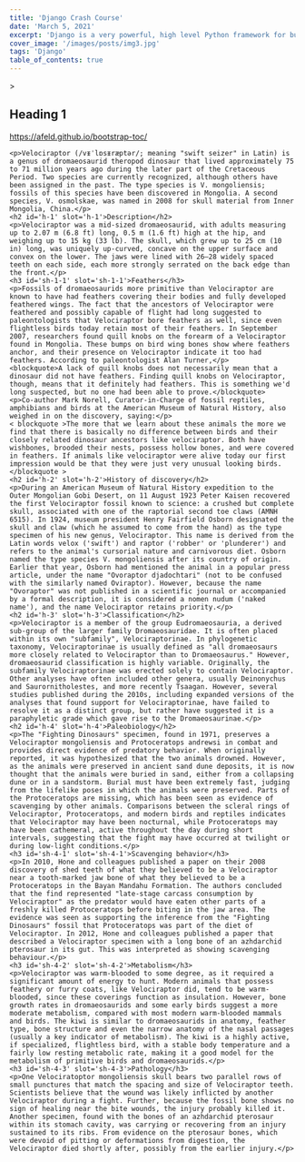 ```yaml
---
title: 'Django Crash Course'
date: 'March 5, 2021'
excerpt: 'Django is a very powerful, high level Python framework for building web applications'
cover_image: '/images/posts/img3.jpg'
tags: 'Django'
table_of_contents: true
---
```

<head>
<link
  rel="stylesheet"
  href="https://cdn.rawgit.com/afeld/bootstrap-toc/v1.0.1/dist/bootstrap-toc.min.css"
/>
<!-- add after bootstrap.min.js -->
<script src="https://cdn.rawgit.com/afeld/bootstrap-toc/v1.0.1/dist/bootstrap-toc.min.js"></script>
</head>

 <div class="container">
    <div class="row">
      <!-- sidebar, which will move to the top on a small screen -->
      <div class="col-sm-3">
        <nav id="toc" data-toggle="toc" class="sticky-top"></nav>
      </div>
<article class="col-sm-9">>
<h1> Heading 1 </h1>

https://afeld.github.io/bootstrap-toc/


	<p>Velociraptor (/vᵻˈlɒsᵻræptər/; meaning "swift seizer" in Latin) is a genus of dromaeosaurid theropod dinosaur that lived approximately 75 to 71 million years ago during the later part of the Cretaceous Period. Two species are currently recognized, although others have been assigned in the past. The type species is V. mongoliensis; fossils of this species have been discovered in Mongolia. A second species, V. osmolskae, was named in 2008 for skull material from Inner Mongolia, China.</p>
	<h2 id='h-1' slot='h-1'>Description</h2>
	<p>Velociraptor was a mid-sized dromaeosaurid, with adults measuring up to 2.07 m (6.8 ft) long, 0.5 m (1.6 ft) high at the hip, and weighing up to 15 kg (33 lb). The skull, which grew up to 25 cm (10 in) long, was uniquely up-curved, concave on the upper surface and convex on the lower. The jaws were lined with 26–28 widely spaced teeth on each side, each more strongly serrated on the back edge than the front.</p>
	<h3 id='sh-1-1' slot='sh-1-1'>Feathers</h3>
	<p>Fossils of dromaeosaurids more primitive than Velociraptor are known to have had feathers covering their bodies and fully developed feathered wings. The fact that the ancestors of Velociraptor were feathered and possibly capable of flight had long suggested to paleontologists that Velociraptor bore feathers as well, since even flightless birds today retain most of their feathers. In September 2007, researchers found quill knobs on the forearm of a Velociraptor found in Mongolia. These bumps on bird wing bones show where feathers anchor, and their presence on Velociraptor indicate it too had feathers. According to paleontologist Alan Turner,</p>
	<blockquote>A lack of quill knobs does not necessarily mean that a dinosaur did not have feathers. Finding quill knobs on Velociraptor, though, means that it definitely had feathers. This is something we'd long suspected, but no one had been able to prove.</blockquote>
	<p>Co-author Mark Norell, Curator-in-Charge of fossil reptiles, amphibians and birds at the American Museum of Natural History, also weighed in on the discovery, saying:</p>
	< blockquote >The more that we learn about these animals the more we find that there is basically no difference between birds and their closely related dinosaur ancestors like velociraptor. Both have wishbones, brooded their nests, possess hollow bones, and were covered in feathers. If animals like velociraptor were alive today our first impression would be that they were just very unusual looking birds.</blockquote >
	<h2 id='h-2' slot='h-2'>History of discovery</h2>
	<p>During an American Museum of Natural History expedition to the Outer Mongolian Gobi Desert, on 11 August 1923 Peter Kaisen recovered the first Velociraptor fossil known to science: a crushed but complete skull, associated with one of the raptorial second toe claws (AMNH 6515). In 1924, museum president Henry Fairfield Osborn designated the skull and claw (which he assumed to come from the hand) as the type specimen of his new genus, Velociraptor. This name is derived from the Latin words velox ('swift') and raptor ('robber' or 'plunderer') and refers to the animal's cursorial nature and carnivorous diet. Osborn named the type species V. mongoliensis after its country of origin. Earlier that year, Osborn had mentioned the animal in a popular press article, under the name "Ovoraptor djadochtari" (not to be confused with the similarly named Oviraptor). However, because the name "Ovoraptor" was not published in a scientific journal or accompanied by a formal description, it is considered a nomen nudum ('naked name'), and the name Velociraptor retains priority.</p>
	<h2 id='h-3' slot='h-3'>Classification</h2>
	<p>Velociraptor is a member of the group Eudromaeosauria, a derived sub-group of the larger family Dromaeosauridae. It is often placed within its own "subfamily", Velociraptorinae. In phylogenetic taxonomy, Velociraptorinae is usually defined as "all dromaeosaurs more closely related to Velociraptor than to Dromaeosaurus." However, dromaeosaurid classification is highly variable. Originally, the subfamily Velociraptorinae was erected solely to contain Velociraptor. Other analyses have often included other genera, usually Deinonychus and Saurornitholestes, and more recently Tsaagan. However, several studies published during the 2010s, including expanded versions of the analyses that found support for Velociraptorinae, have failed to resolve it as a distinct group, but rather have suggested it is a paraphyletic grade which gave rise to the Dromaeosaurinae.</p>
	<h2 id='h-4' slot='h-4'>Paleobiology</h2>
	<p>The "Fighting Dinosaurs" specimen, found in 1971, preserves a Velociraptor mongoliensis and Protoceratops andrewsi in combat and provides direct evidence of predatory behavior. When originally reported, it was hypothesized that the two animals drowned. However, as the animals were preserved in ancient sand dune deposits, it is now thought that the animals were buried in sand, either from a collapsing dune or in a sandstorm. Burial must have been extremely fast, judging from the lifelike poses in which the animals were preserved. Parts of the Protoceratops are missing, which has been seen as evidence of scavenging by other animals. Comparisons between the scleral rings of Velociraptor, Protoceratops, and modern birds and reptiles indicates that Velociraptor may have been nocturnal, while Protoceratops may have been cathemeral, active throughout the day during short intervals, suggesting that the fight may have occurred at twilight or during low-light conditions.</p>
	<h3 id='sh-4-1' slot='sh-4-1'>Scavenging behavior</h3>
	<p>In 2010, Hone and colleagues published a paper on their 2008 discovery of shed teeth of what they believed to be a Velociraptor near a tooth-marked jaw bone of what they believed to be a Protoceratops in the Bayan Mandahu Formation. The authors concluded that the find represented "late-stage carcass consumption by Velociraptor" as the predator would have eaten other parts of a freshly killed Protoceratops before biting in the jaw area. The evidence was seen as supporting the inference from the "Fighting Dinosaurs" fossil that Protoceratops was part of the diet of Velociraptor. In 2012, Hone and colleagues published a paper that described a Velociraptor specimen with a long bone of an azhdarchid pterosaur in its gut. This was interpreted as showing scavenging behaviour.</p>
	<h3 id='sh-4-2' slot='sh-4-2'>Metabolism</h3>
	<p>Velociraptor was warm-blooded to some degree, as it required a significant amount of energy to hunt. Modern animals that possess feathery or furry coats, like Velociraptor did, tend to be warm-blooded, since these coverings function as insulation. However, bone growth rates in dromaeosaurids and some early birds suggest a more moderate metabolism, compared with most modern warm-blooded mammals and birds. The kiwi is similar to dromaeosaurids in anatomy, feather type, bone structure and even the narrow anatomy of the nasal passages (usually a key indicator of metabolism). The kiwi is a highly active, if specialized, flightless bird, with a stable body temperature and a fairly low resting metabolic rate, making it a good model for the metabolism of primitive birds and dromaeosaurids.</p>
	<h3 id='sh-4-3' slot='sh-4-3'>Pathology</h3>
	<p>One Velociratoptor mongoliensis skull bears two parallel rows of small punctures that match the spacing and size of Velociraptor teeth. Scientists believe that the wound was likely inflicted by another Velociraptor during a fight. Further, because the fossil bone shows no sign of healing near the bite wounds, the injury probably killed it. Another specimen, found with the bones of an azhdarchid pterosaur within its stomach cavity, was carrying or recovering from an injury sustained to its ribs. From evidence on the pterosaur bones, which were devoid of pitting or deformations from digestion, the Velociraptor died shortly after, possibly from the earlier injury.</p>
</article>

<template>
	<ul>
		<li>
			<a href='#h-1'><slot name='h-1'></slot></a>
			<ul>
				<li><a href='#sh-1-1'><slot name='sh-1-1'></slot></a></li>
			</ul>
		</li>
		<li><a href='#h-2'><slot name='h-2'></slot></a></li>
		<li><a href='#h-3'><slot name='h-3'></slot></a></li>
		<li>
			<a href='#h-4'><slot name='h-4'></slot></a>
			<ul>
				<li><a href='#sh-4-1'><slot name='sh-4-1'></slot></a></li>
				<li><a href='#sh-4-2'><slot name='sh-4-2'></slot></a></li>
				<li><a href='#sh-4-3'><slot name='sh-4-3'></slot></a></li>
			</ul>
		</li>
	</ul>
	<style>
		ul{
			list-style: none;
		}
		ul:not(li>ul){
			padding-left: 0;
		}
		a:link {
			color: inherit;
		}
	</style>
</template>
            <script>
                if('name' in document.createElement('slot') && 'attachShadow' in document.createElement('p')) {
    let templateContent = document.querySelector('template').content;
    let article = document.querySelector('article').cloneNode(true);
    article.querySelectorAll('*[id]').forEach((ele)=>{ele.removeAttribute('id')})
    article.attachShadow({  mode: 'closed' }).appendChild(templateContent.cloneNode(true));
    document.querySelector('#toc').appendChild(article);
}
else{
    let strong = document.createElement('strong');
    strong.textContent = '⚠️ HTML Slot or Shadow DOM is not supported in your browser. Please try the demo in another browser.';
    strong.style['color'] = 'red';
    document.body.insertBefore(strong, document.querySelector('h1'))
}
            </script>
            
</body>